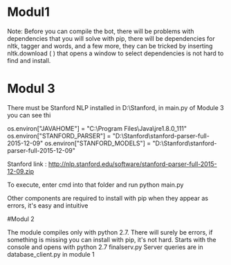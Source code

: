 # Modul1


Note: Before you can compile the bot, there will be problems with dependencies that you will solve with pip, there will be dependencies for nltk, tagger and words, and a few more, they can be tricked by inserting nltk.download ( ) that opens a window to select dependencies is not hard to find and install.

# Modul 3

There must be Stanford NLP installed in D:\Stanford, in main.py of Module 3 you can see thi

os.environ["JAVAHOME"] = "C:\Program Files\Java\jre1.8.0_111"
os.environ["STANFORD_PARSER"] = "D:\Stanford\stanford-parser-full-2015-12-09"
os.environ["STANFORD_MODELS"] = "D:\Stanford\stanford-parser-full-2015-12-09"

Stanford link : http://nlp.stanford.edu/software/stanford-parser-full-2015-12-09.zip

To execute, enter cmd into that folder and run python main.py

Other components are required to install with pip when they appear as errors, it's easy and intuitive

#Modul 2

The module compiles only with python 2.7.
There will surely be errors, if something is missing you can install with pip, it's not hard.
Starts with the console and opens with python 2.7 finalserv.py
Server queries are in database_client.py in module 1
